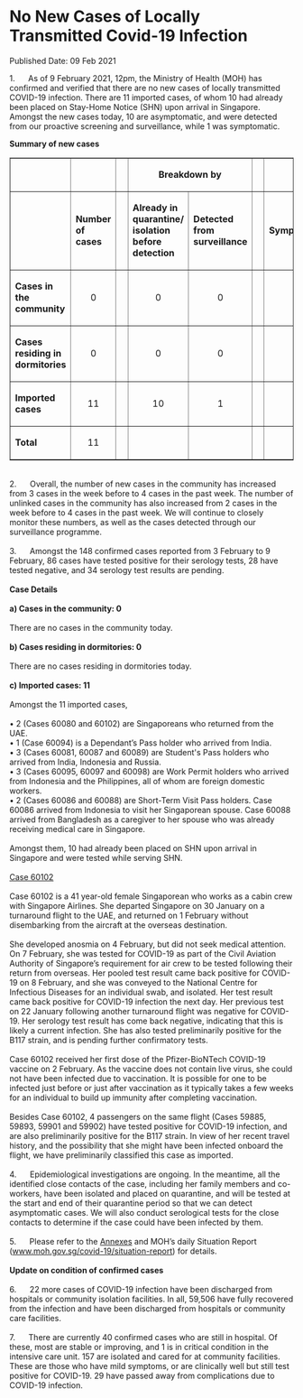 <html>
    <meta http-equiv="Content-Type" content="text/html; charset=utf-8"/>
    <meta charset="utf-8"/>
    <title>No New Cases of Locally Transmitted Covid-19 Infection</title>
    <body><h1>No New Cases of Locally Transmitted Covid-19 Infection</h1>
    <p>Published Date: 09 Feb 2021</p> <p>1.&nbsp; &nbsp; &nbsp; As of 9 February 2021, 12pm, the Ministry of Health (MOH) has confirmed and verified that there are no new cases of locally transmitted COVID-19 infection. There are 11 imported cases, of whom 10 had already been placed on Stay-Home Notice (SHN) upon arrival in Singapore. Amongst the new cases today, 10 are asymptomatic, and were detected from our proactive screening and surveillance, while 1 was symptomatic.&nbsp;&nbsp;</p><p><strong>Summary of new cases</strong></p><table border="1" cellspacing="0" cellpadding="0" width="605"><tbody><tr><td width="129"><p align="right">&nbsp;</p></td><td width="60"><p>&nbsp;</p></td><td width="16" valign="top"><p>&nbsp;</p></td><td width="192" colspan="2"><p align="center"><strong>Breakdown by</strong></p></td><td width="16" valign="top"><p>&nbsp;</p></td><td width="192" colspan="2"><p align="center"><strong>Breakdown by</strong></p></td></tr><tr><td width="129"><p align="right">&nbsp;</p></td><td width="60"><p><strong>Number of cases</strong></p></td><td width="16" valign="top"><p>&nbsp;</p></td><td width="96"><p><strong>Already in quarantine/ isolation before detection</strong></p></td><td width="96"><p><strong>Detected from surveillance</strong></p></td><td width="16" valign="top"><p>&nbsp;</p></td><td width="96"><p><strong>Symptomatic</strong></p></td><td width="96"><p><strong>Asymptomatic</strong></p></td></tr><tr><td width="129"><p><strong>Cases in the community</strong></p></td><td width="60"><p align="center">0</p></td><td width="16" valign="top"><p align="center">&nbsp;</p></td><td width="96"><p align="center">0</p></td><td width="96"><p align="center">0</p></td><td width="16" valign="top"><p align="center">&nbsp;</p></td><td width="96"><p align="center">0</p></td><td width="96"><p align="center">0</p></td></tr><tr><td width="129"><p><strong>Cases residing in dormitories</strong></p></td><td width="60"><p align="center">0</p></td><td width="16" valign="top"><p align="center">&nbsp;</p></td><td width="96"><p align="center">0</p></td><td width="96"><p align="center">0</p></td><td width="16" valign="top"><p align="center">&nbsp;</p></td><td width="96"><p align="center">0</p></td><td width="96"><p align="center">0</p></td></tr><tr><td width="129"><p><strong>Imported cases</strong></p></td><td width="60"><p align="center">11</p></td><td width="16" valign="top"><p align="center">&nbsp;</p></td><td width="96"><p align="center">10</p></td><td width="96"><p align="center">1</p></td><td width="16" valign="top"><p align="center">&nbsp;</p></td><td width="96"><p align="center">1</p></td><td width="96"><p align="center">10</p></td></tr><tr><td width="129"><p><strong>Total</strong></p></td><td width="60"><p align="center">11</p></td><td width="16" valign="top"><p align="center">&nbsp;</p></td><td width="96"><p align="center">&nbsp;</p></td><td width="96"><p align="center">&nbsp;</p></td><td width="16" valign="top"><p align="center">&nbsp;</p></td><td width="96"><p align="center">&nbsp;</p></td><td width="96"><p align="center">&nbsp;</p></td></tr></tbody></table><p><br>2.&nbsp; &nbsp; &nbsp; Overall, the number of new cases in the community has increased from 3 cases in the week before to 4 cases in the past week. The number of unlinked cases in the community has also increased from 2 cases in the week before to 4 cases in the past week. We will continue to closely monitor these numbers, as well as the cases detected through our surveillance programme.<br><br>3.&nbsp; &nbsp; &nbsp; Amongst the 148 confirmed cases reported from 3 February to 9 February, 86 cases have tested positive for their serology tests, 28 have tested negative, and 34 serology test results are pending.<br><br><strong>Case Details</strong><br><br><strong>a) Cases in the community: 0</strong><br><br>There are no cases in the community today.&nbsp;<br><br><strong>b) Cases residing in dormitories: 0</strong><br><br>There are no cases residing in dormitories today.&nbsp;<br><br><strong>c) Imported cases: 11</strong><br><br>Amongst the 11 imported cases,&nbsp;<br><br>• 2 (Cases 60080 and 60102) are Singaporeans who returned from the UAE.<br>• 1 (Case 60094) is a Dependant’s Pass holder who arrived from India.<br>• 3 (Cases 60081, 60087 and 60089) are Student's Pass holders who arrived from India, Indonesia and Russia.<br>• 3 (Cases 60095, 60097 and 60098) are Work Permit holders who arrived from Indonesia and the Philippines, all of whom are foreign domestic workers.<br>• 2 (Cases 60086 and 60088) are Short-Term Visit Pass holders. Case 60086 arrived from Indonesia to visit her Singaporean spouse. Case 60088 arrived from Bangladesh as a caregiver to her spouse who was already receiving medical care in Singapore.<br><br>Amongst them, 10 had already been placed on SHN upon arrival in Singapore and were tested while serving SHN.&nbsp;<br><br><span style="text-decoration: underline;">Case 60102</span><br><br>Case 60102 is a 41 year-old female Singaporean who works as a cabin crew with Singapore Airlines. She departed Singapore on 30 January on a turnaround flight to the UAE, and returned on 1 February without disembarking from the aircraft at the overseas destination.&nbsp;<br><br>She developed anosmia on 4 February, but did not seek medical attention. On 7 February, she was tested for COVID-19 as part of the Civil Aviation Authority of Singapore’s requirement for air crew to be tested following their return from overseas. Her pooled test result came back positive for COVID-19 on 8 February, and she was conveyed to the National Centre for Infectious Diseases for an individual swab, and isolated. Her test result came back positive for COVID-19 infection the next day. Her previous test on 22 January following another turnaround flight was negative for COVID-19. Her serology test result has come back negative, indicating that this is likely a current infection. She has also tested preliminarily positive for the B117 strain, and is pending further confirmatory tests.&nbsp;<br><br>Case 60102 received her first dose of the Pfizer-BioNTech COVID-19 vaccine on 2 February. As the vaccine does not contain live virus, she could not have been infected due to vaccination. It is possible for one to be infected just before or just after vaccination as it typically takes a few weeks for an individual to build up immunity after completing vaccination.&nbsp;<br><br>Besides Case 60102, 4 passengers on the same flight (Cases 59885, 59893, 59901 and 59902) have tested positive for COVID-19 infection, and are also preliminarily positive for the B117 strain. In view of her recent travel history, and the possibility that she might have been infected onboard the flight, we have preliminarily classified this case as imported.&nbsp;<br><br>4.&nbsp; &nbsp; &nbsp; Epidemiological investigations are ongoing. In the meantime, all the identified close contacts of the case, including her family members and co-workers, have been isolated and placed on quarantine, and will be tested at the start and end of their quarantine period so that we can detect asymptomatic cases. We will also conduct serological tests for the close contacts to determine if the case could have been infected by them.&nbsp;<br><br>5.&nbsp; &nbsp; &nbsp; Please refer to the <a href="/docs/librariesprovider5/pressroom/press-releases/annexes---9-feb-2021.pdf?sfvrsn=5a6f8075_2" title="Annexes">Annexes</a>&nbsp;and MOH’s daily Situation Report (<a href="https://www.moh.gov.sg/covid-19/situation-report" title="" class="" target="">www.moh.gov.sg/covid-19/situation-report</a>) for details.&nbsp;<br><br><strong>Update on condition of confirmed cases</strong><br><br>6.&nbsp; &nbsp; &nbsp; 22 more cases of COVID-19 infection have been discharged from hospitals or community isolation facilities. In all, 59,506 have fully recovered from the infection and have been discharged from hospitals or community care facilities.&nbsp;<br><br>7.&nbsp; &nbsp; &nbsp; There are currently 40 confirmed cases who are still in hospital. Of these, most are stable or improving, and 1 is in critical condition in the intensive care unit. 157 are isolated and cared for at community facilities. These are those who have mild symptoms, or are clinically well but still test positive for COVID-19. 29 have passed away from complications due to COVID-19 infection.</p></body>
</html>